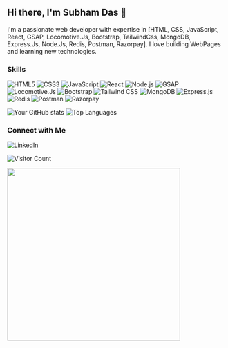 ## Hi there, I'm Subham Das 👋
I'm a passionate web developer with expertise in [HTML, CSS, JavaScript, React, GSAP, Locomotive.Js, Bootstrap, TailwindCss, MongoDB, Express.Js, Node.Js, Redis, Postman, Razorpay]. I love building WebPages and learning new technologies.

### Skills
![HTML5](https://img.shields.io/badge/-HTML5-E34F26?style=flat&logo=html5&logoColor=white)
![CSS3](https://img.shields.io/badge/-CSS3-1572B6?style=flat&logo=css3&logoColor=white)
![JavaScript](https://img.shields.io/badge/-JavaScript-F7DF1E?style=flat&logo=javascript&logoColor=black)
![React](https://img.shields.io/badge/-React-61DAFB?style=flat&logo=react&logoColor=black)
![Node.js](https://img.shields.io/badge/-Node.js-339933?style=flat&logo=node.js&logoColor=white)
![GSAP](https://img.shields.io/badge/GSAP-88CE02?style=flat&logo=greensock&logoColor=white)
![Locomotive.Js](https://img.shields.io/badge/Locomotive.Js-000000?style=flat&logo=locomotive&logoColor=white)
![Bootstrap](https://img.shields.io/badge/Bootstrap-563D7C?style=flat&logo=bootstrap&logoColor=white)
![Tailwind CSS](https://img.shields.io/badge/Tailwind%20CSS-38B2AC?style=flat&logo=tailwind-css&logoColor=white)
![MongoDB](https://img.shields.io/badge/MongoDB-4EA94B?style=flat&logo=mongodb&logoColor=white)
![Express.js](https://img.shields.io/badge/Express.js-404D59?style=flat&logo=express&logoColor=white)
![Redis](https://img.shields.io/badge/Redis-DC382D?style=flat&logo=redis&logoColor=white)
![Postman](https://img.shields.io/badge/Postman-FF6C37?style=flat&logo=postman&logoColor=white)
![Razorpay](https://img.shields.io/badge/Razorpay-02042B?style=flat&logo=razorpay&logoColor=white)


![Your GitHub stats](https://github-readme-stats.vercel.app/api?username=subham007-coder&show_icons=true&theme=radical)   ![Top Languages](https://github-readme-stats.vercel.app/api/top-langs/?username=subham007-coder&layout=compact&theme=radical)

### Connect with Me
[![LinkedIn](https://img.shields.io/badge/LinkedIn-blue?style=flat&logo=linkedin&logoColor=white)](https://www.linkedin.com/in/subham-das-84130427b/)

![Visitor Count](https://komarev.com/ghpvc/?username=yourusername&color=blue)

<img src="https://media.giphy.com/media/fwbZnTftCXVocKzfxR/giphy.gif?cid=790b76110rkmntyq7yw2gbjth2ofc1xkdanfrwwwrvhbvr5v&ep=v1_gifs_search&rid=giphy.gif&ct=g" width="400">












<!---
subham007-coder/subham007-coder is a ✨ special ✨ repository because its `README.md` (this file) appears on your GitHub profile.
You can click the Preview link to take a look at your changes.
--->
